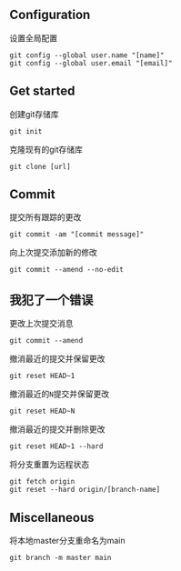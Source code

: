 ## Configuration

设置全局配置

```shell
git config --global user.name "[name]"
git config --global user.email "[email]"
```

## Get started

创建git存储库

```shell
git init
```

克隆现有的git存储库

```shell
git clone [url]
```

## Commit

提交所有跟踪的更改

```shell
git commit -am "[commit message]"
```

向上次提交添加新的修改

```shell
git commit --amend --no-edit
```

## 我犯了一个错误

更改上次提交消息

```shell
git commit --amend
```

撤消最近的提交并保留更改

```shell
git reset HEAD~1
```

撤消最近的`N`提交并保留更改

```shell
git reset HEAD~N
```

撤消最近的提交并删除更改

```shell
git reset HEAD~1 --hard
```

将分支重置为远程状态

```shell
git fetch origin
git reset --hard origin/[branch-name]
```

## Miscellaneous

将本地master分支重命名为main

```shell
git branch -m master main
```
